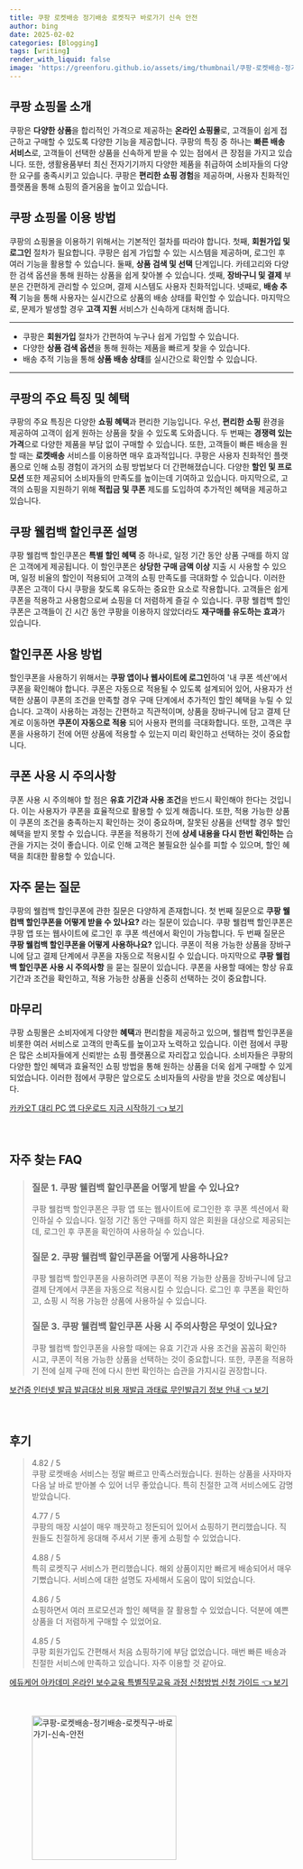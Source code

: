 ```yaml
---
title: 쿠팡 로켓배송 정기배송 로켓직구 바로가기 신속 안전
author: bing
date: 2025-02-02
categories: [Blogging]
tags: [writing]
render_with_liquid: false
image: 'https://greenforu.github.io/assets/img/thumbnail/쿠팡-로켓배송-정기배송-로켓직구-바로가기-신속-안전.webp'
---
```



<h2 id='쿠팡 쇼핑몰 소개'>쿠팡 쇼핑몰 소개</h2>

<p>쿠팡은 <b>다양한 상품</b>을 합리적인 가격으로 제공하는 <b>온라인 쇼핑몰</b>로, 고객들이 쉽게 접근하고 구매할 수 있도록 다양한 기능을 제공합니다. 쿠팡의 특징 중 하나는 <b>빠른 배송 서비스</b>로, 고객들이 선택한 상품을 신속하게 받을 수 있는 점에서 큰 장점을 가지고 있습니다. 또한, 생활용품부터 최신 전자기기까지 다양한 제품을 취급하여 소비자들의 다양한 요구를 충족시키고 있습니다. 쿠팡은 <b>편리한 쇼핑 경험</b>을 제공하며, 사용자 친화적인 플랫폼을 통해 쇼핑의 즐거움을 높이고 있습니다.</p>

<h2 id='쿠팡 쇼핑몰 이용 방법'>쿠팡 쇼핑몰 이용 방법</h2>

<p>쿠팡의 쇼핑몰을 이용하기 위해서는 기본적인 절차를 따라야 합니다. 첫째, <b>회원가입 및 로그인</b> 절차가 필요합니다. 쿠팡은 쉽게 가입할 수 있는 시스템을 제공하며, 로그인 후 여러 기능을 활용할 수 있습니다. 둘째, <b>상품 검색 및 선택</b> 단계입니다. 카테고리와 다양한 검색 옵션을 통해 원하는 상품을 쉽게 찾아볼 수 있습니다. 셋째, <b>장바구니 및 결제</b> 부분은 간편하게 관리할 수 있으며, 결제 시스템도 사용자 친화적입니다. 넷째로, <b>배송 추적</b> 기능을 통해 사용자는 실시간으로 상품의 배송 상태를 확인할 수 있습니다. 마지막으로, 문제가 발생할 경우 <b>고객 지원</b> 서비스가 신속하게 대처해 줍니다.</p>

<hr />

<ul>
    <li>쿠팡은 <b>회원가입</b> 절차가 간편하여 누구나 쉽게 가입할 수 있습니다.</li>
    <li>다양한 <b>상품 검색 옵션</b>을 통해 원하는 제품을 빠르게 찾을 수 있습니다.</li>
    <li>배송 추적 기능을 통해 <b>상품 배송 상태</b>를 실시간으로 확인할 수 있습니다.</li>
</ul>

<hr />

<h2 id='쿠팡의 주요 특징 및 혜택'>쿠팡의 주요 특징 및 혜택</h2>

<p>쿠팡의 주요 특징은 다양한 <b>쇼핑 혜택</b>과 편리한 기능입니다. 우선, <b>편리한 쇼핑</b> 환경을 제공하여 고객이 쉽게 원하는 상품을 찾을 수 있도록 도와줍니다. 두 번째는 <b>경쟁력 있는 가격</b>으로 다양한 제품을 부담 없이 구매할 수 있습니다. 또한, 고객들이 빠른 배송을 원할 때는 <b>로켓배송</b> 서비스를 이용하면 매우 효과적입니다. 쿠팡은 사용자 친화적인 플랫폼으로 인해 쇼핑 경험이 과거의 쇼핑 방법보다 더 간편해졌습니다. 다양한 <b>할인 및 프로모션</b> 또한 제공되어 소비자들의 만족도를 높이는데 기여하고 있습니다. 마지막으로, 고객의 쇼핑을 지원하기 위해 <b>적립금 및 쿠폰</b> 제도를 도입하여 추가적인 혜택을 제공하고 있습니다.</p>

<h2 id='쿠팡 웰컴백 할인쿠폰 설명'>쿠팡 웰컴백 할인쿠폰 설명</h2>

<p>쿠팡 웰컴백 할인쿠폰은 <b>특별 할인 혜택</b> 중 하나로, 일정 기간 동안 상품 구매를 하지 않은 고객에게 제공됩니다. 이 할인쿠폰은 <b>상당한 구매 금액 이상</b> 지출 시 사용할 수 있으며, 일정 비율의 할인이 적용되어 고객의 쇼핑 만족도를 극대화할 수 있습니다. 이러한 쿠폰은 고객이 다시 쿠팡을 찾도록 유도하는 중요한 요소로 작용합니다. 고객들은 쉽게 쿠폰을 적용하고 사용함으로써 쇼핑을 더 저렴하게 즐길 수 있습니다. 쿠팡 웰컴백 할인쿠폰은 고객들이 긴 시간 동안 쿠팡을 이용하지 않았더라도 <b>재구매를 유도하는 효과</b>가 있습니다.</p>

<h2 id='할인쿠폰 사용 방법'>할인쿠폰 사용 방법</h2>

<p>할인쿠폰을 사용하기 위해서는 <b>쿠팡 앱이나 웹사이트에 로그인</b>하여 '내 쿠폰 섹션'에서 쿠폰을 확인해야 합니다. 쿠폰은 자동으로 적용될 수 있도록 설계되어 있어, 사용자가 선택한 상품이 쿠폰의 조건을 만족할 경우 구매 단계에서 추가적인 할인 혜택을 누릴 수 있습니다. 고객이 사용하는 과정는 간편하고 직관적이며, 상품을 장바구니에 담고 결제 단계로 이동하면 <b>쿠폰이 자동으로 적용</b> 되어 사용자 편의를 극대화합니다. 또한, 고객은 쿠폰을 사용하기 전에 어떤 상품에 적용할 수 있는지 미리 확인하고 선택하는 것이 중요합니다.</p>

<h2 id='쿠폰 사용 시 주의사항'>쿠폰 사용 시 주의사항</h2>

<p>쿠폰 사용 시 주의해야 할 점은 <b>유효 기간과 사용 조건</b>을 반드시 확인해야 한다는 것입니다. 이는 사용자가 쿠폰을 효율적으로 활용할 수 있게 해줍니다. 또한, 적용 가능한 상품이 쿠폰의 조건을 충족하는지 확인하는 것이 중요하며, 잘못된 상품을 선택할 경우 할인 혜택을 받지 못할 수 있습니다. 쿠폰을 적용하기 전에 <b>상세 내용을 다시 한번 확인하는</b> 습관을 가지는 것이 좋습니다. 이로 인해 고객은 불필요한 실수를 피할 수 있으며, 할인 혜택을 최대한 활용할 수 있습니다.</p>

<h2 id='자주 묻는 질문'>자주 묻는 질문</h2>

<p>쿠팡의 웰컴백 할인쿠폰에 관한 질문은 다양하게 존재합니다. 첫 번째 질문으로 <b>쿠팡 웰컴백 할인쿠폰을 어떻게 받을 수 있나요?</b> 라는 질문이 있습니다. 쿠팡 웰컴백 할인쿠폰은 쿠팡 앱 또는 웹사이트에 로그인 후 쿠폰 섹션에서 확인이 가능합니다. 두 번째 질문은 <b>쿠팡 웰컴백 할인쿠폰을 어떻게 사용하나요?</b> 입니다. 쿠폰이 적용 가능한 상품을 장바구니에 담고 결제 단계에서 쿠폰을 자동으로 적용시킬 수 있습니다. 마지막으로 <b>쿠팡 웰컴백 할인쿠폰 사용 시 주의사항</b> 을 묻는 질문이 있습니다. 쿠폰을 사용할 때에는 항상 유효 기간과 조건을 확인하고, 적용 가능한 상품을 신중히 선택하는 것이 중요합니다.</p>

<h2 id='마무리'>마무리</h2>

<p>쿠팡 쇼핑몰은 소비자에게 다양한 <b>혜택</b>과 편리함을 제공하고 있으며, 웰컴백 할인쿠폰을 비롯한 여러 서비스로 고객의 만족도를 높이고자 노력하고 있습니다. 이런 점에서 쿠팡은 많은 소비자들에게 신뢰받는 쇼핑 플랫폼으로 자리잡고 있습니다. 소비자들은 쿠팡의 다양한 할인 혜택과 효율적인 쇼핑 방법을 통해 원하는 상품을 더욱 쉽게 구매할 수 있게 되었습니다. 이러한 점에서 쿠팡은 앞으로도 소비자들의 사랑을 받을 것으로 예상됩니다.</p>


<p><a class="click-button" title="카카오T 대리 PC 앱 다운로드 지금 시작하기" href="https://greenforu.github.io/posts/%EC%B9%B4%EC%B9%B4%EC%98%A4T-%EB%8C%80%EB%A6%AC-PC-%EC%95%B1-%EB%8B%A4%EC%9A%B4%EB%A1%9C%EB%93%9C-%EC%A7%80%EA%B8%88-%EC%8B%9C%EC%9E%91%ED%95%98%EA%B8%B0/" rel="dofollow">카카오T 대리 PC 앱 다운로드 지금 시작하기 👈 보기</a></p><br>
<h2 id='자주_찾는_FAQ'>자주 찾는 FAQ</h2>
<div itemscope="" itemtype="https://schema.org/FAQPage"> 
<blockquote> 
<div itemscope="" itemprop="mainEntity" itemtype="https://schema.org/Question"> 
<h3 itemprop="name">질문 1. 쿠팡 웰컴백 할인쿠폰을 어떻게 받을 수 있나요?</h3> 
<div itemscope="" itemprop="acceptedAnswer" itemtype="https://schema.org/Answer"> 
<span itemprop="text"> 
<p>쿠팡 웰컴백 할인쿠폰은 쿠팡 앱 또는 웹사이트에 로그인한 후 쿠폰 섹션에서 확인하실 수 있습니다. 일정 기간 동안 구매를 하지 않은 회원을 대상으로 제공되는데, 로그인 후 쿠폰을 확인하여 사용하실 수 있습니다.</p> 
</span> 
</div> 
</div> 

<div itemscope="" itemprop="mainEntity" itemtype="https://schema.org/Question"> 
<h3 itemprop="name">질문 2. 쿠팡 웰컴백 할인쿠폰을 어떻게 사용하나요?</h3> 
<div itemscope="" itemprop="acceptedAnswer" itemtype="https://schema.org/Answer"> 
<span itemprop="text"> 
<p>쿠팡 웰컴백 할인쿠폰을 사용하려면 쿠폰이 적용 가능한 상품을 장바구니에 담고 결제 단계에서 쿠폰을 자동으로 적용시킬 수 있습니다. 로그인 후 쿠폰을 확인하고, 쇼핑 시 적용 가능한 상품에 사용하실 수 있습니다.</p> 
</span> 
</div> 
</div> 

<div itemscope="" itemprop="mainEntity" itemtype="https://schema.org/Question"> 
<h3 itemprop="name">질문 3. 쿠팡 웰컴백 할인쿠폰 사용 시 주의사항은 무엇이 있나요?</h3> 
<div itemscope="" itemprop="acceptedAnswer" itemtype="https://schema.org/Answer"> 
<span itemprop="text"> 
<p>쿠팡 웰컴백 할인쿠폰을 사용할 때에는 유효 기간과 사용 조건을 꼼꼼히 확인하시고, 쿠폰이 적용 가능한 상품을 선택하는 것이 중요합니다. 또한, 쿠폰을 적용하기 전에 실제 구매 전에 다시 한번 확인하는 습관을 가지시길 권장합니다.</p> 
</span> 
</div> 
</div> 
</blockquote> 
</div>
<p><a class="click-button" title="보건증 인터넷 발급 발급대상 비용 재발급 과태료 무인발급기 정보 안내" href="https://greenforu.github.io/posts/%EB%B3%B4%EA%B1%B4%EC%A6%9D-%EC%9D%B8%ED%84%B0%EB%84%B7-%EB%B0%9C%EA%B8%89-%EB%B0%9C%EA%B8%89%EB%8C%80%EC%83%81-%EB%B9%84%EC%9A%A9-%EC%9E%AC%EB%B0%9C%EA%B8%89-%EA%B3%BC%ED%83%9C%EB%A3%8C-%EB%AC%B4%EC%9D%B8%EB%B0%9C%EA%B8%89%EA%B8%B0-%EC%A0%95%EB%B3%B4-%EC%95%88%EB%82%B4/" rel="dofollow">보건증 인터넷 발급 발급대상 비용 재발급 과태료 무인발급기 정보 안내 👈 보기</a></p><br>
<h2 id='후기'>후기</h2>
<div itemscope itemtype="https://schema.org/Product">
  <blockquote>
  <div itemprop="review" itemscope itemtype="https://schema.org/Review">
      <div itemprop="reviewRating" itemscope itemtype="https://schema.org/Rating"> <span itemprop="ratingValue">4.82</span> / <span itemprop="bestRating">5</span> </div>
      <span itemprop="reviewBody">쿠팡 로켓배송 서비스는 정말 빠르고 만족스러웠습니다. 원하는 상품을 사자마자 다음 날 바로 받아볼 수 있어 너무 좋았습니다. 특히 친절한 고객 서비스에도 감명받았습니다.</span>
  </div>
  <br>
  <div itemprop="review" itemscope itemtype="https://schema.org/Review">
      <div itemprop="reviewRating" itemscope itemtype="https://schema.org/Rating"> <span itemprop="ratingValue">4.77</span> / <span itemprop="bestRating">5</span> </div>
      <span itemprop="reviewBody">쿠팡의 매장 시설이 매우 깨끗하고 정돈되어 있어서 쇼핑하기 편리했습니다. 직원들도 친절하게 응대해 주셔서 기분 좋게 쇼핑할 수 있었습니다.</span>
  </div>
  <br>
  <div itemprop="review" itemscope itemtype="https://schema.org/Review">
      <div itemprop="reviewRating" itemscope itemtype="https://schema.org/Rating"> <span itemprop="ratingValue">4.88</span> / <span itemprop="bestRating">5</span> </div>
      <span itemprop="reviewBody">특히 로켓직구 서비스가 편리했습니다. 해외 상품이지만 빠르게 배송되어서 매우 기뻤습니다. 서비스에 대한 설명도 자세해서 도움이 많이 되었습니다.</span>
  </div>
  <br>
  <div itemprop="review" itemscope itemtype="https://schema.org/Review">
      <div itemprop="reviewRating" itemscope itemtype="https://schema.org/Rating"> <span itemprop="ratingValue">4.86</span> / <span itemprop="bestRating">5</span> </div>
      <span itemprop="reviewBody">쇼핑하면서 여러 프로모션과 할인 혜택을 잘 활용할 수 있었습니다. 덕분에 예쁜 상품을 더 저렴하게 구매할 수 있었어요.</span>
  </div>
  <br>
  <div itemprop="review" itemscope itemtype="https://schema.org/Review">
      <div itemprop="reviewRating" itemscope itemtype="https://schema.org/Rating"> <span itemprop="ratingValue">4.85</span> / <span itemprop="bestRating">5</span> </div>
      <span itemprop="reviewBody">쿠팡 회원가입도 간편해서 처음 쇼핑하기에 부담 없었습니다. 매번 빠른 배송과 친절한 서비스에 만족하고 있습니다. 자주 이용할 것 같아요.</span>
  </div>
  </blockquote>
</div>
<p><a class="click-button" title="에듀케어 아카데미 온라인 보수교육 특별직무교육 과정 신청방법 신청 가이드" href="https://greenforu.github.io/posts/%EC%97%90%EB%93%80%EC%BC%80%EC%96%B4-%EC%95%84%EC%B9%B4%EB%8D%B0%EB%AF%B8-%EC%98%A8%EB%9D%BC%EC%9D%B8-%EB%B3%B4%EC%88%98%EA%B5%90%EC%9C%A1-%ED%8A%B9%EB%B3%84%EC%A7%81%EB%AC%B4%EA%B5%90%EC%9C%A1-%EA%B3%BC%EC%A0%95-%EC%8B%A0%EC%B2%AD%EB%B0%A9%EB%B2%95-%EC%8B%A0%EC%B2%AD-%EA%B0%80%EC%9D%B4%EB%93%9C/" rel="dofollow">에듀케어 아카데미 온라인 보수교육 특별직무교육 과정 신청방법 신청 가이드 👈 보기</a></p><br>
<figure class="image"><img src="https://greenforu.github.io/assets/img/thumbnail/쿠팡-로켓배송-정기배송-로켓직구-바로가기-신속-안전.webp" alt="쿠팡-로켓배송-정기배송-로켓직구-바로가기-신속-안전" width="256" height="256"></figure>